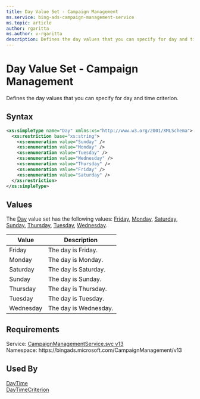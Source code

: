 ```yaml
---
title: Day Value Set - Campaign Management
ms.service: bing-ads-campaign-management-service
ms.topic: article
author: rgaritta
ms.author: v-rgaritta
description: Defines the day values that you can specify for day and time criterion.
---
```

# Day Value Set - Campaign Management
Defines the day values that you can specify for day and time criterion.

## Syntax
```xml
<xs:simpleType name="Day" xmlns:xs="http://www.w3.org/2001/XMLSchema">
  <xs:restriction base="xs:string">
    <xs:enumeration value="Sunday" />
    <xs:enumeration value="Monday" />
    <xs:enumeration value="Tuesday" />
    <xs:enumeration value="Wednesday" />
    <xs:enumeration value="Thursday" />
    <xs:enumeration value="Friday" />
    <xs:enumeration value="Saturday" />
  </xs:restriction>
</xs:simpleType>
```

## <a name="values"></a>Values

The [Day](day.md) value set has the following values: [Friday](#friday), [Monday](#monday), [Saturday](#saturday), [Sunday](#sunday), [Thursday](#thursday), [Tuesday](#tuesday), [Wednesday](#wednesday).

|Value|Description|
|-----------|---------------|
|<a name="friday"></a>Friday|The day is Friday.|
|<a name="monday"></a>Monday|The day is Monday.|
|<a name="saturday"></a>Saturday|The day is Saturday.|
|<a name="sunday"></a>Sunday|The day is Sunday.|
|<a name="thursday"></a>Thursday|The day is Thursday.|
|<a name="tuesday"></a>Tuesday|The day is Tuesday.|
|<a name="wednesday"></a>Wednesday|The day is Wednesday.|

## Requirements
Service: [CampaignManagementService.svc v13](https://campaign.api.bingads.microsoft.com/Api/Advertiser/CampaignManagement/v13/CampaignManagementService.svc)  
Namespace: https\://bingads.microsoft.com/CampaignManagement/v13  

## Used By
[DayTime](daytime.md)  
[DayTimeCriterion](daytimecriterion.md)  
